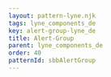 ```yaml
---
layout: pattern-lyne.njk
tags: lyne_components_de
key: alert-group-lyne_de
title: Alert-Group
parent: lyne_components_de
order: 40
patternId: sbbAlertGroup
---
```

